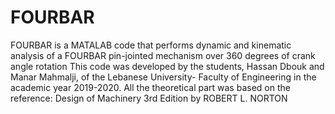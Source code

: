 # FOURBAR
FOURBAR is a MATALAB code that performs dynamic and kinematic analysis of a FOURBAR pin-jointed mechanism over 360 degrees of crank angle rotation
This code was developed by the students, Hassan Dbouk and Manar Mahmalji,  of the Lebanese University- Faculty of Engineering in the academic year 2019-2020.
All the theoretical part was based on the reference: Design of Machinery 3rd Edition by ROBERT L. NORTON
